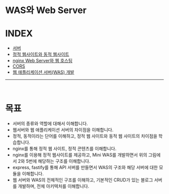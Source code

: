 # WAS와 Web Server
# INDEX
- [서버](/WAS와_WebServer/1_서버.md)
- [정적 웹사이트와 동적 웹사이트]()
- [nginx Web Server와 웹 호스팅]()
- [CORS]()
- [웹 애플리케이션 서버(WAS) 개발]()

---
<br>

# 목표
- 서버의 종류와 역할에 대해서 이해합니다.
- 웹서버와 웹 애플리케이션 서버의 차이점을 이해합니다.
- 정적, 동적이라는 단어를 이해하고, 정적 웹 사이트와 동적 웹 사이트의 차이점을 학습합니다.
- nginx를 통해 정적 웹 사이트, 정적 콘텐츠를 이해합니다.
- nginx를 이용해 정적 웹사이트를 제공하고, Mini WAS를 개발하면서 위의 그림에서 2와 5번에 해당하는 구조를 이해합니다.
- express, fastify를 통해 API 서버를 만들면서 WAS의 구조와 해당 서버에 대한 모듈을 이해합니다.
- 웹 서버와 WAS의 전체적인 구조를 이해하고, 기본적인 CRUD가 있는 블로그 서버를 개발하며, 전체 아키텍처를 이해합니다.